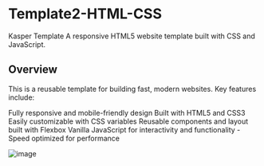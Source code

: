 # Template2-HTML-CSS
Kasper Template A responsive HTML5 website template built with CSS and JavaScript.

## Overview
This is a reusable template for building fast, modern websites. Key features include:

Fully responsive and mobile-friendly design
Built with HTML5 and CSS3
Easily customizable with CSS variables
Reusable components and layout built with Flexbox
Vanilla JavaScript for interactivity and functionality
-Speed optimized for performance



![image](https://github.com/babdellghani/Template2-HTML-CSS/assets/143917624/39d38aed-4f40-4287-bd93-bbaebe2b9c8e)
